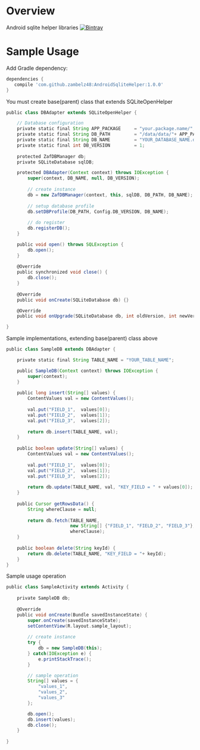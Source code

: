 # Overview
Android sqlite helper libraries
[![Bintray](http://www.apache.org/foundation/images/bintray.png)](http://jcenter.bintray.com/com/github/zambelz48/AndroidSqliteHelper/1.0.0/AndroidSqliteHelper-1.0.0.aar)

# Sample Usage

Add Gradle dependency:
```gradle
dependencies {
   compile 'com.github.zambelz48:AndroidSqliteHelper:1.0.0'
}
```

You must create base(parent) class that extends SQLiteOpenHelper
```groovy
public class DBAdapter extends SQLiteOpenHelper {

	// Database configuration
	private static final String APP_PACKAGE 	= "your.package.name/";
	private static final String DB_PATH 		= "/data/data/"+ APP_PACKAGE +"databases/";
	private static final String DB_NAME 		= "YOUR_DATABASE_NAME.db";
	private static final int DB_VERSION 		= 1;
	
	protected ZafDBManager db;
	private SQLiteDatabase sqlDB;

	protected DBAdapter(Context context) throws IOException {
		super(context, DB_NAME, null, DB_VERSION);
		
		// create instance
		db = new ZafDBManager(context, this, sqlDB, DB_PATH, DB_NAME);
		
		// setup database profile
		db.setDBProfile(DB_PATH, Config.DB_VERSION, DB_NAME);
		
		// do register 
		db.registerDB();
	}

	public void open() throws SQLException {
		db.open();
	}
	
	@Override
	public synchronized void close() {
		db.close();
	}
	
	@Override
	public void onCreate(SQLiteDatabase db) {}

	@Override
	public void onUpgrade(SQLiteDatabase db, int oldVersion, int newVersion) {}

}
```

Sample implementations, extending base(parent) class above

```groovy
public class SampleDB extends DBAdapter {

	private static final String TABLE_NAME = "YOUR_TABLE_NAME";

	public SampleDB(Context context) throws IOException {
		super(context);
	}
	
	public long insert(String[] values) {
		ContentValues val = new ContentValues();
		
		val.put("FIELD_1", 	values[0]);
		val.put("FIELD_2",	values[1]);
		val.put("FIELD_3", 	values[2]);
		
		return db.insert(TABLE_NAME, val);
	}
	
	public boolean update(String[] values) {
		ContentValues val = new ContentValues();
		
		val.put("FIELD_1", 	values[0]);
		val.put("FIELD_2",	values[1]);
		val.put("FIELD_3", 	values[2]);
		
		return db.update(TABLE_NAME, val, "KEY_FIELD = " + values[0]);
	}
	
	public Cursor getRowsData() {
		String whereClause = null;
		
		return db.fetch(TABLE_NAME, 
						new String[] {"FIELD_1", "FIELD_2", "FIELD_3"}, 
						whereClause);
	}
	
	public boolean delete(String keyId) {
		return db.delete(TABLE_NAME, "KEY_FIELD = "+ keyId);
	}
}
```

Sample usage operation
```groovy
public class SampleActivity extends Activity {
	
	private SampleDB db;
	
	@Override
	public void onCreate(Bundle savedInstanceState) {
		super.onCreate(savedInstanceState);
		setContentView(R.layout.sample_layout);
		
		// create instance
		try {
			db = new SampleDB(this);
		} catch(IOException e) {
			e.printStackTrace();
		}

		// sample operation
		String[] values = {
			"values_1",
			"values_2",
			"values_3"
		};

		db.open();
		db.insert(values);
		db.close();
	}
	
}
```
